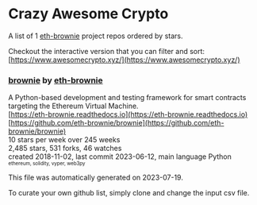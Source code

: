 # Crazy Awesome Crypto
A list of 1 [eth-brownie](https://github.com/eth-brownie) project repos ordered by stars.  

Checkout the interactive version that you can filter and sort: 
[https://www.awesomecrypto.xyz/](https://www.awesomecrypto.xyz/)  


### [brownie](https://github.com/eth-brownie/brownie) by [eth-brownie](https://github.com/eth-brownie)  
A Python-based development and testing framework for smart contracts targeting the Ethereum Virtual Machine.  
[https://eth-brownie.readthedocs.io](https://eth-brownie.readthedocs.io)  
[https://github.com/eth-brownie/brownie](https://github.com/eth-brownie/brownie)  
10 stars per week over 245 weeks  
2,485 stars, 531 forks, 46 watches  
created 2018-11-02, last commit 2023-06-12, main language Python  
<sub><sup>ethereum, solidity, vyper, web3py</sup></sub>


This file was automatically generated on 2023-07-19.  

To curate your own github list, simply clone and change the input csv file.  